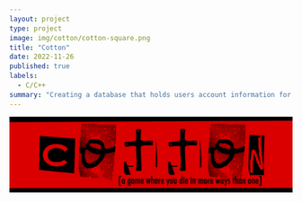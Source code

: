 ```yaml
---
layout: project
type: project
image: img/cotton/cotton-square.png
title: "Cotton"
date: 2022-11-26
published: true
labels:
  - C/C++
summary: "Creating a database that holds users account information for my ICS 212 class."
---
```


<img class="img-fluid" src="../img/cotton/cotton-header.png">

